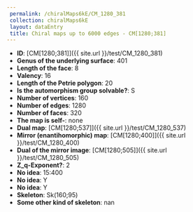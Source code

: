 ```yaml
--- 
 permalink: /chiralMaps6kE/CM_1280_381 
 collection: chiralMaps6kE
 layout: dataEntry
 title: Chiral maps up to 6000 edges - CM[1280;381]
---
```


- **ID**: [CM[1280;381]]({{ site.url }}/test/CM_1280_381)
- **Genus of the underlying surface**: 401
- **Length of the face**: 8
- **Valency**: 16
- **Length of the Petrie polygon**: 20
- **Is the automorphism group solvable?**: S
- **Number of vertices**: 160
- **Number of edges**: 1280
- **Number of faces**: 320
- **The map is self-**: none
- **Dual map**: [CM[1280;537]]({{ site.url }}/test/CM_1280_537)
- **Mirror (enantihomorphic) map**: [CM[1280;400]]({{ site.url }}/test/CM_1280_400)
- **Dual of the mirror image**: [CM[1280;505]]({{ site.url }}/test/CM_1280_505)
- **Z_q-Exponent?**: 2
- **No idea**:  15:400
- **No idea**: Y
- **No idea**: Y
- **Skeleton**: Sk(160;95)
- **Some other kind of skeleton**: nan
